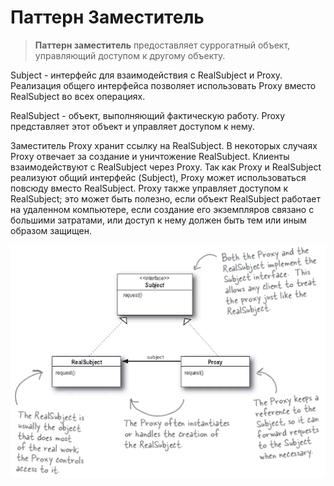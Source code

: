 # Паттерн Заместитель

> **Паттерн заместитель** предоставляет суррогатный объект, управляющий доступом к другому объекту.

Subject - интерфейс для взаимодействия с RealSubject и Proxy. Реализация общего интерфейса позволяет использовать
Proxy вместо RealSubject во всех операциях.

RealSubject - объект, выполняющий фактическую работу. Proxy представляет этот объект и управляет доступом к нему.

Заместитель Proxy хранит ссылку на RealSubject. В некоторых случаях Proxy отвечает за создание и уничтожение RealSubject.
Клиенты взаимодействуют с RealSubject через Proxy. Так как Proxy и RealSubject реализуют общий интерфейс (Subject),
Proxy может использоваться повсюду вместо RealSubject. Proxy также управляет доступом к RealSubject; это может быть
полезно, если объект RealSubject работает на удаленном компьютере, если создание его экземпляров связано с большими
затратами, или доступ к нему должен быть тем или иным образом защищен.

![alt_text](etc/img.png)